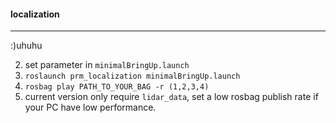 #### localization

------

:)uhuhu

2. set parameter in `minimalBringUp.launch`
3. `roslaunch prm_localization minimalBringUp.launch `
4. `rosbag play PATH_TO_YOUR_BAG -r (1,2,3,4)`
5. current version only require `lidar_data`, set a low rosbag publish rate if your PC have low performance.
